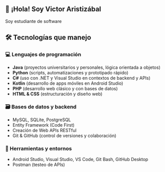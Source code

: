 ## 👋 ¡Hola! Soy Victor Aristizábal

Soy estudiante de software

## 🛠️ Tecnologías que manejo

### 💻 Lenguajes de programación
- **Java** (proyectos universitarios y personales, lógica orientada a objetos)
- **Python** (scripts, automatizaciones y prototipado rápido)
- **C#** (uso con .NET y Visual Studio en contextos de backend y APIs)
- **Kotlin** (desarrollo de apps móviles en Android Studio)
- **PHP** (desarrollo web clásico y con bases de datos)
- **HTML & CSS** (estructuración y diseño web)

### 🗃️ Bases de datos y backend
- MySQL, SQLite, PostgreSQL
- Entity Framework (Code First)
- Creación de Web APIs RESTful
- Git & GitHub (control de versiones y colaboración)

### 🧪 Herramientas y entornos
- Android Studio, Visual Studio, VS Code, Git Bash, GitHub Desktop
- Postman (testeo de APIs)

  
